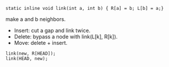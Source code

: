 


```
static inline void link(int a, int b) { R[a] = b; L[b] = a;}
```
make a and b neighbors.
- Insert: cut a gap and link twice.
- Delete: bypass a node with link(L[k], R[k]).
- Move: delete + insert.


```
link(new, R[HEAD]);
link(HEAD, new);
```
